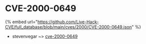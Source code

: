 # CVE-2000-0649
{% embed url="https://github.com/Live-Hack-CVE/full_database/blob/main/cves/2000/CVE-2000-0649.json" %}

* stevenvegar ~> [cve-2000-0649](https://www.alice-snow.ru/2000/database/cve-2000-0649/cve-2000-0649-stevenvegar)